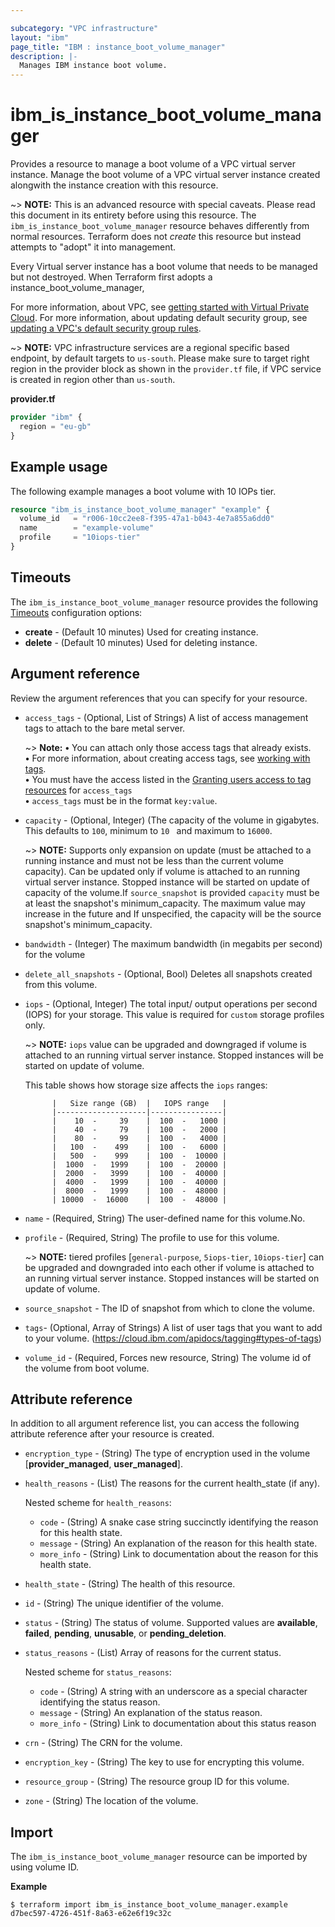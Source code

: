 ```yaml
---

subcategory: "VPC infrastructure"
layout: "ibm"
page_title: "IBM : instance_boot_volume_manager"
description: |-
  Manages IBM instance boot volume.
---
```


# ibm_is_instance_boot_volume_manager
Provides a resource to manage a boot volume of a VPC virtual server instance. Manage the boot volume of a VPC virtual server instance created alongwith the instance creation with this resource.

~> **NOTE:** This is an advanced resource with special caveats. Please read this document in its entirety before using this resource. The `ibm_is_instance_boot_volume_manager` resource behaves differently from normal resources. Terraform does not _create_ this resource but instead attempts to "adopt" it into management.

Every Virtual server instance has a boot volume that needs to be managed but not destroyed. When Terraform first adopts a instance_boot_volume_manager, 

For more information, about VPC, see [getting started with Virtual Private Cloud](https://cloud.ibm.com/docs/vpc?topic=vpc-getting-started). For more information, about updating default security group, see [updating a VPC's default security group rules](https://cloud.ibm.com/docs/vpc?topic=vpc-updating-the-default-security-group&interface=ui).

~> **NOTE:**
VPC infrastructure services are a regional specific based endpoint, by default targets to `us-south`. Please make sure to target right region in the provider block as shown in the `provider.tf` file, if VPC service is created in region other than `us-south`.

**provider.tf**

```terraform
provider "ibm" {
  region = "eu-gb"
}
```

## Example usage
The following example manages a boot volume with 10 IOPs tier.

```terraform
resource "ibm_is_instance_boot_volume_manager" "example" {
  volume_id   = "r006-10cc2ee8-f395-47a1-b043-4e7a855a6dd0"
  name        = "example-volume"
  profile     = "10iops-tier"
}
```

## Timeouts
The `ibm_is_instance_boot_volume_manager` resource provides the following [Timeouts](https://www.terraform.io/docs/language/resources/syntax.html) configuration options:

- **create** - (Default 10 minutes) Used for creating instance.
- **delete** - (Default 10 minutes) Used for deleting instance.


## Argument reference
Review the argument references that you can specify for your resource. 

- `access_tags`  - (Optional, List of Strings) A list of access management tags to attach to the bare metal server.

  ~> **Note:** 
  **&#x2022;** You can attach only those access tags that already exists.</br>
  **&#x2022;** For more information, about creating access tags, see [working with tags](https://cloud.ibm.com/docs/account?topic=account-tag&interface=ui#create-access-console).</br>
  **&#x2022;** You must have the access listed in the [Granting users access to tag resources](https://cloud.ibm.com/docs/account?topic=account-access) for `access_tags`</br>
  **&#x2022;** `access_tags` must be in the format `key:value`.
- `capacity` - (Optional, Integer) (The capacity of the volume in gigabytes. This defaults to `100`, minimum to `10 ` and maximum to `16000`.

  ~> **NOTE:** Supports only expansion on update (must be attached to a running instance and must not be less than the current volume capacity). Can be updated only if volume is attached to an running virtual server instance. Stopped instance will be started on update of capacity of the volume.If `source_snapshot` is provided `capacity` must be at least the snapshot's minimum_capacity. The maximum value may increase in the future and If unspecified, the capacity will be the source snapshot's minimum_capacity.

- `bandwidth` - (Integer) The maximum bandwidth (in megabits per second) for the volume
- `delete_all_snapshots` - (Optional, Bool) Deletes all snapshots created from this volume.
- `iops` - (Optional, Integer) The total input/ output operations per second (IOPS) for your storage. This value is required for `custom` storage profiles only.

  ~> **NOTE:** `iops` value can be upgraded and downgraged if volume is attached to an running virtual server instance. Stopped instances will be started on update of volume.

  This table shows how storage size affects the `iops` ranges:

            |   Size range (GB)  |   IOPS range   |
            |--------------------|----------------|
            |    10  -     39    |  100  -   1000 |
            |    40  -     79    |  100  -   2000 |
            |    80  -     99    |  100  -   4000 |
            |   100  -    499    |  100  -   6000 |
            |   500  -    999    |  100  -  10000 |
            |  1000  -   1999    |  100  -  20000 |
            |  2000  -   3999    |  100  -  40000 |
            |  4000  -   1999    |  100  -  40000 |
            |  8000  -   1999    |  100  -  48000 |
            | 10000  -  16000    |  100  -  48000 |

- `name` - (Required, String) The user-defined name for this volume.No.
- `profile` - (Required, String) The profile to use for this volume.

  ~> **NOTE:**  tiered profiles [`general-purpose`, `5iops-tier`, `10iops-tier`] can be upgraded and downgraded into each other if volume is attached to an running virtual server instance. Stopped instances will be started on update of volume.

- `source_snapshot` - The ID of snapshot from which to clone the volume.
- `tags`- (Optional, Array of Strings) A list of user tags that you want to add to your volume. (https://cloud.ibm.com/apidocs/tagging#types-of-tags)
- `volume_id` - (Required, Forces new resource, String) The volume id of the volume from boot volume.

## Attribute reference
In addition to all argument reference list, you can access the following attribute reference after your resource is created.
- `encryption_type` - (String) The type of encryption used in the volume [**provider_managed**, **user_managed**].
- `health_reasons` - (List) The reasons for the current health_state (if any).

  Nested scheme for `health_reasons`:
  - `code` - (String) A snake case string succinctly identifying the reason for this health state.
  - `message` - (String) An explanation of the reason for this health state.
  - `more_info` - (String) Link to documentation about the reason for this health state.
- `health_state` - (String) The health of this resource.
- `id` - (String) The unique identifier of the volume.
- `status` - (String) The status of volume. Supported values are **available**, **failed**, **pending**, **unusable**, or **pending_deletion**.
- `status_reasons` - (List) Array of reasons for the current status.

  Nested scheme for `status_reasons`:
  - `code` - (String) A string with an underscore as a special character identifying the status reason.
  - `message` - (String) An explanation of the status reason.
  - `more_info` - (String) Link to documentation about this status reason
- `crn` - (String) The CRN for the volume.
- `encryption_key` - (String) The key to use for encrypting this volume.
- `resource_group` - (String) The resource group ID for this volume.
- `zone` - (String) The location of the volume.

## Import
The `ibm_is_instance_boot_volume_manager` resource can be imported by using volume ID.

**Example**

```
$ terraform import ibm_is_instance_boot_volume_manager.example d7bec597-4726-451f-8a63-e62e6f19c32c
```

